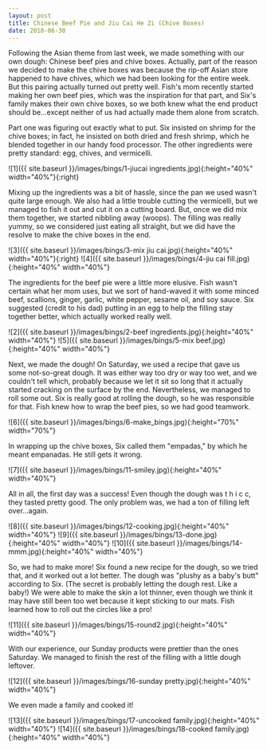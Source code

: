 ```yaml
---
layout: post
title: Chinese Beef Pie and Jiu Cai He Zi (Chive Boxes)
date: 2018-06-30
---
```


Following the Asian theme from last week, we made something with our own dough: Chinese beef pies and chive boxes. Actually, part of the reason we decided to make the chive boxes was because the rip-off Asian store happened to have chives, which we had been looking for the entire week. But this pairing actually turned out pretty well. Fish's mom recently started making her own beef pies, which was the inspiration for that part, and Six's family makes their own chive boxes, so we both knew what the end product should be...except neither of us had actually made them alone from scratch.

Part one was figuring out exactly what to put. Six insisted on shrimp for the chive boxes; in fact, he insisted on both dried and fresh shrimp, which he blended together in our handy food processor. The other ingredients were pretty standard: egg, chives, and vermicelli.


![1]({{ site.baseurl }}/images/bings/1-jiucai ingredients.jpg){:height="40%" width="40%"}{:right}

Mixing up the ingredients was a bit of hassle, since the pan we used wasn't quite large enough. We also had a little trouble cutting the vermicelli, but we managed to fish it out and cut it on a cutting board. But, once we did mix them together, we started nibbling away (woops). The filling was really yummy, so we considered just eating all straight, but we did have the resolve to make the chive boxes in the end.

![3]({{ site.baseurl }}/images/bings/3-mix jiu cai.jpg){:height="40%" width="40%"}{:right}
![4]({{ site.baseurl }}/images/bings/4-jiu cai fill.jpg){:height="40%" width="40%"}

The ingredients for the beef pie were a little more elusive. Fish wasn't certain what her mom uses, but we sort of hand-waved it with some minced beef, scallions, ginger, garlic, white pepper, sesame oil, and soy sauce. Six suggested (credit to his dad) putting in an egg to help the filling stay together better, which actually worked really well.

![2]({{ site.baseurl }}/images/bings/2-beef ingredients.jpg){:height="40%" width="40%"}
![5]({{ site.baseurl }}/images/bings/5-mix beef.jpg){:height="40%" width="40%"}

Next, we made the dough! On Saturday, we used a recipe that gave us some not-so-great dough. It was either way too dry or way too wet, and we couldn't tell which, probably because we let it sit so long that it actually started cracking on the surface by the end. Nevertheless, we managed to roll some out. Six is really good at rolling the dough, so he was responsible for that. Fish knew how to wrap the beef pies, so we had good teamwork.

![6]({{ site.baseurl }}/images/bings/6-make_bings.jpg){:height="70%" width="70%"}

In wrapping up the chive boxes, Six called them "empadas," by which he meant empanadas. He still gets it wrong.

![7]({{ site.baseurl }}/images/bings/11-smiley.jpg){:height="40%" width="40%"}

All in all, the first day was a success! Even though the dough was t h i c c, they tasted pretty good. The only problem was, we had a ton of filling left over...again.

![8]({{ site.baseurl }}/images/bings/12-cooking.jpg){:height="40%" width="40%"}
![9]({{ site.baseurl }}/images/bings/13-done.jpg){:height="40%" width="40%"}
![10]({{ site.baseurl }}/images/bings/14-mmm.jpg){:height="40%" width="40%"}

So, we had to make more! Six found a new recipe for the dough, so we tried that, and it worked out a lot better. The dough was "plushy as a baby's butt" according to Six. (The secret is probably letting the dough rest. Like a baby!) We were able to make the skin a lot thinner, even though we think it may have still been too wet because it kept sticking to our mats. Fish learned how to roll out the circles like a pro!

![11]({{ site.baseurl }}/images/bings/15-round2.jpg){:height="40%" width="40%"}

With our experience, our Sunday products were prettier than the ones Saturday. We managed to finish the rest of the filling with a little dough leftover.

![12]({{ site.baseurl }}/images/bings/16-sunday pretty.jpg){:height="40%" width="40%"}

We even made a family and cooked it! 

![13]({{ site.baseurl }}/images/bings/17-uncooked family.jpg){:height="40%" width="40%"}
![14]({{ site.baseurl }}/images/bings/18-cooked family.jpg){:height="40%" width="40%"}
